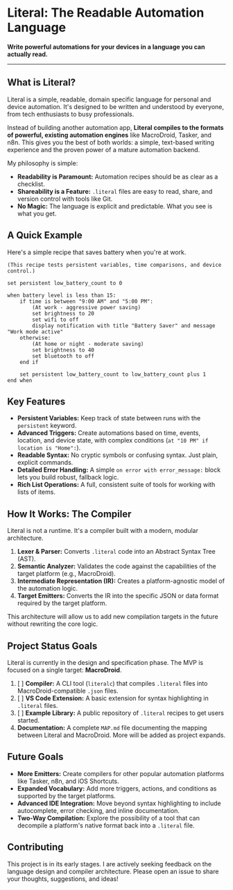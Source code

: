 # Literal: The Readable Automation Language

**Write powerful automations for your devices in a language you can actually read.**

---

## What is Literal?

Literal is a simple, readable, domain specific language for personal and device automation. It's designed to be written and understood by everyone, from tech enthusiasts to busy professionals.

Instead of building another automation app, **Literal compiles to the formats of powerful, existing automation engines** like MacroDroid, Tasker, and n8n. This gives you the best of both worlds: a simple, text-based writing experience and the proven power of a mature automation backend.

My philosophy is simple:

- **Readability is Paramount:** Automation recipes should be as clear as a checklist.
- **Shareability is a Feature:** `.literal` files are easy to read, share, and version control with tools like Git.
- **No Magic:** The language is explicit and predictable. What you see is what you get.

## A Quick Example

Here's a simple recipe that saves battery when you're at work.

```literal
(This recipe tests persistent variables, time comparisons, and device control.)

set persistent low_battery_count to 0

when battery level is less than 15:
    if time is between "9:00 AM" and "5:00 PM":
        (At work - aggressive power saving)
        set brightness to 20
        set wifi to off
        display notification with title "Battery Saver" and message "Work mode active"
    otherwise:
        (At home or night - moderate saving)
        set brightness to 40
        set bluetooth to off
    end if

    set persistent low_battery_count to low_battery_count plus 1
end when
```

## Key Features

- **Persistent Variables:** Keep track of state between runs with the `persistent` keyword.
- **Advanced Triggers:** Create automations based on time, events, location, and device state, with complex conditions (`at "10 PM" if location is "Home":`).
- **Readable Syntax:** No cryptic symbols or confusing syntax. Just plain, explicit commands.
- **Detailed Error Handling:** A simple `on error with error_message:` block lets you build robust, fallback logic.
- **Rich List Operations:** A full, consistent suite of tools for working with lists of items.

## How It Works: The Compiler

Literal is not a runtime. It's a compiler built with a modern, modular architecture.

1.  **Lexer & Parser:** Converts `.literal` code into an Abstract Syntax Tree (AST).
2.  **Semantic Analyzer:** Validates the code against the capabilities of the target platform (e.g., MacroDroid).
3.  **Intermediate Representation (IR):** Creates a platform-agnostic model of the automation logic.
4.  **Target Emitters:** Converts the IR into the specific JSON or data format required by the target platform.

This architecture will allow us to add new compilation targets in the future without rewriting the core logic.

## Project Status Goals

Literal is currently in the design and specification phase. The MVP is focused on a single target: **MacroDroid**.

1.  [ ] **Compiler:** A CLI tool (`literalc`) that compiles `.literal` files into MacroDroid-compatible `.json` files.
2.  [ ] **VS Code Extension:** A basic extension for syntax highlighting in `.literal` files.
4.  [ ] **Example Library:** A public repository of `.literal` recipes to get users started.
5.  **Documentation:** A complete `MAP.md` file documenting the mapping between Literal and MacroDroid. More will be added as project expands.

## Future Goals

- **More Emitters:** Create compilers for other popular automation platforms like Tasker, n8n, and iOS Shortcuts.
- **Expanded Vocabulary:** Add more triggers, actions, and conditions as supported by the target platforms.
- **Advanced IDE Integration:** Move beyond syntax highlighting to include autocomplete, error checking, and inline documentation.
- **Two-Way Compilation:** Explore the possibility of a tool that can decompile a platform's native format back into a `.literal` file.

## Contributing

This project is in its early stages. I are actively seeking feedback on the language design and compiler architecture. Please open an issue to share your thoughts, suggestions, and ideas!
